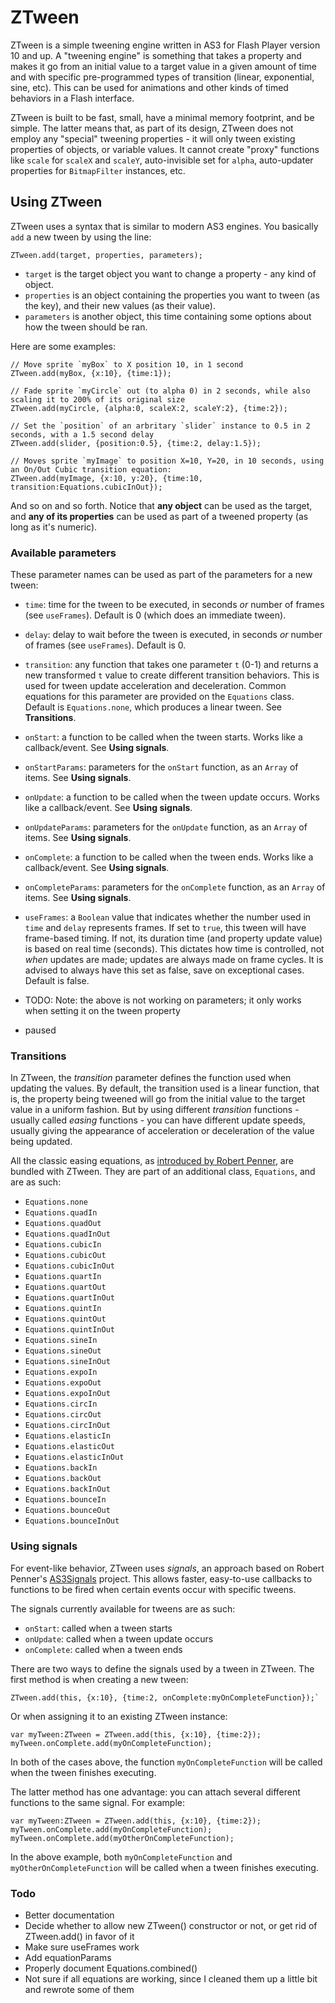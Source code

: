 # ZTween

ZTween is a simple tweening engine written in AS3 for Flash Player version 10 and up. A "tweening engine" is something that takes a property and makes it go from an initial value to a target value in a given amount of time and with specific pre-programmed types of transition (linear, exponential, sine, etc). This can be used for animations and other kinds of timed behaviors in a Flash interface.

ZTween is built to be fast, small, have a minimal memory footprint, and be simple. The latter means that, as part of its design, ZTween does not employ any "special" tweening properties - it will only tween existing properties of objects, or variable values. It cannot create "proxy" functions like `scale` for `scaleX` and `scaleY`, auto-invisible set for `alpha`, auto-updater properties for `BitmapFilter` instances, etc.

## Using ZTween

ZTween uses a syntax that is similar to modern AS3 engines. You basically `add` a new tween by using the line:

	ZTween.add(target, properties, parameters);

 * `target` is the target object you want to change a property - any kind of object.
 * `properties` is an object containing the properties you want to tween (as the key), and their new values (as their value).
 * `parameters` is another object, this time containing some options about how the tween should be ran.

Here are some examples:

	// Move sprite `myBox` to X position 10, in 1 second
	ZTween.add(myBox, {x:10}, {time:1});

	// Fade sprite `myCircle` out (to alpha 0) in 2 seconds, while also scaling it to 200% of its original size
	ZTween.add(myCircle, {alpha:0, scaleX:2, scaleY:2}, {time:2});
	
	// Set the `position` of an arbritary `slider` instance to 0.5 in 2 seconds, with a 1.5 second delay
	ZTween.add(slider, {position:0.5}, {time:2, delay:1.5});

	// Moves sprite `myImage` to position X=10, Y=20, in 10 seconds, using an On/Out Cubic transition equation:
	ZTween.add(myImage, {x:10, y:20}, {time:10, transition:Equations.cubicInOut});

And so on and so forth. Notice that **any object** can be used as the target, and **any of its properties** can be used as part of a tweened property (as long as it's numeric).
	
### Available parameters

These parameter names can be used as part of the parameters for a new tween:

 * `time`: time for the tween to be executed, in seconds *or* number of frames (see `useFrames`). Default is 0 (which does an immediate tween).
 * `delay`: delay to wait before the tween is executed, in seconds *or* number of frames (see `useFrames`). Default is 0.
 * `transition`: any function that takes one parameter `t` (0-1) and returns a new transformed `t` value to create different transition behaviors. This is used for tween update acceleration and deceleration. Common equations for this parameter are provided on the `Equations` class. Default is `Equations.none`, which produces a linear tween. See **Transitions**.
 * `onStart`: a function to be called when the tween starts. Works like a callback/event. See **Using signals**.
 * `onStartParams`: parameters for the `onStart` function, as an `Array` of items. See **Using signals**.
 * `onUpdate`: a function to be called when the tween update occurs. Works like a callback/event. See **Using signals**.
 * `onUpdateParams`: parameters for the `onUpdate` function, as an `Array` of items. See **Using signals**.
 * `onComplete`: a function to be called when the tween ends. Works like a callback/event. See **Using signals**.
 * `onCompleteParams`: parameters for the `onComplete` function, as an `Array` of items. See **Using signals**.
 
 * `useFrames`: a `Boolean` value that indicates whether the number used in `time` and `delay` represents frames. If set to `true`, this tween will have frame-based timing. If not, its duration time (and property update value) is based on real time (seconds). This dictates how time is controlled, not *when* updates are made; updates are always made on frame cycles. It is advised to always have this set as false, save on exceptional cases. Default is false.
 * TODO: Note: the above is not working on parameters; it only works when setting it on the tween property
 * paused
 
### Transitions

In ZTween, the *transition* parameter defines the function used when updating the values. By default, the transition used is a linear function, that is, the property being tweened will go from the initial value to the target value in a uniform fashion. But by using different *transition* functions - usually called *easing* functions - you can have different update speeds, usually giving the appearance of acceleration or deceleration of the value being updated.

All the classic easing equations, as [introduced by Robert Penner](http://www.robertpenner.com/easing/), are bundled with ZTween. They are part of an additional class, `Equations`, and are as such:

 * `Equations.none`
 * `Equations.quadIn`
 * `Equations.quadOut`
 * `Equations.quadInOut`
 * `Equations.cubicIn`
 * `Equations.cubicOut`
 * `Equations.cubicInOut`
 * `Equations.quartIn`
 * `Equations.quartOut`
 * `Equations.quartInOut`
 * `Equations.quintIn`
 * `Equations.quintOut`
 * `Equations.quintInOut`
 * `Equations.sineIn`
 * `Equations.sineOut`
 * `Equations.sineInOut`
 * `Equations.expoIn`
 * `Equations.expoOut`
 * `Equations.expoInOut`
 * `Equations.circIn`
 * `Equations.circOut`
 * `Equations.circInOut`
 * `Equations.elasticIn`
 * `Equations.elasticOut`
 * `Equations.elasticInOut`
 * `Equations.backIn`
 * `Equations.backOut`
 * `Equations.backInOut`
 * `Equations.bounceIn`
 * `Equations.bounceOut`
 * `Equations.bounceInOut`

### Using signals

For event-like behavior, ZTween uses *signals*, an approach based on Robert Penner's [AS3Signals](https://github.com/robertpenner/as3-signals) project. This allows faster, easy-to-use callbacks to functions to be fired when certain events occur with specific tweens.

The signals currently available for tweens are as such:

 * `onStart`: called when a tween starts
 * `onUpdate`: called when a tween update occurs
 * `onComplete`: called when a tween ends

There are two ways to define the signals used by a tween in ZTween. The first method is when creating a new tween:

	ZTween.add(this, {x:10}, {time:2, onComplete:myOnCompleteFunction});`

Or when assigning it to an existing ZTween instance:

	var myTween:ZTween = ZTween.add(this, {x:10}, {time:2});
	myTween.onComplete.add(myOnCompleteFunction);

In both of the cases above, the function `myOnCompleteFunction` will be called when the tween finishes executing.

The latter method has one advantage: you can attach several different functions to the same signal. For example:

	var myTween:ZTween = ZTween.add(this, {x:10}, {time:2});
	myTween.onComplete.add(myOnCompleteFunction);
	myTween.onComplete.add(myOtherOnCompleteFunction);
 
In the above example, both `myOnCompleteFunction` and `myOtherOnCompleteFunction` will be called when a tween finishes executing.

### Todo

 * Better documentation
 * Decide whether to allow new ZTween() constructor or not, or get rid of ZTween.add() in favor of it
 * Make sure useFrames work
 * Add equationParams
 * Properly document Equations.combined()
 * Not sure if all equations are working, since I cleaned them up a little bit and rewrote some of them
